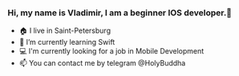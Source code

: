 ### Hi, my name is Vladimir, I am a beginner IOS developer.👋

- 🏠 I live in Saint-Petersburg
- 🌱 I’m currently learning Swift 
- 💻 I'm currently looking for a job in Mobile Development
- 📫 You can contact me by telegram @HolyBuddha
<!--
**HolyBuddha/HolyBuddha** is a ✨ _special_ ✨ repository because its `README.md` (this file) appears on your GitHub profile.

Here are some ideas to get you started:

- 🔭 I’m currently working on ...
- 🌱 I’m currently learning ...
- 👯 I’m looking to collaborate on ...
- 🤔 I’m looking for help with ...
- 💬 Ask me about ...
- 📫 How to reach me: ...
- 😄 Pronouns: ...
- ⚡ Fun fact: ...
-->
